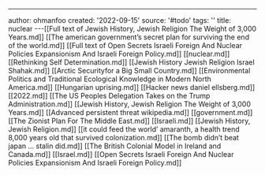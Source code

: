 ---
author: ohmanfoo
created: '2022-09-15'
source: '#todo'
tags: ''
title: nuclear
---[[Full text of Jewish History, Jewish Religion The Weight of 3,000 Years.md]]
[[The american government’s secret plan for surviving the end of the world.md]]
[[Full text of Open Secrets Israeli Foreign And Nuclear Policies Expansionism And Israeli Foreign Policy.md]]
[[nuclear.md]]
[[Rethinking Self Determination.md]]
[[Jewish History Jewish Religion Israel Shahak.md]]
[[Arctic Securityfor a Big Small Country.md]]
[[Environmental Politics and Traditional Ecological Knowledge in Modern North America.md]]
[[Hungarian uprising.md]]
[[Hacker news daniel ellsberg.md]]
[[2022.md]]
[[The US Peoples Delegation Takes on the Trump Administration.md]]
[[Jewish History, Jewish Religion The Weight of 3,000 Years.md]]
[[Advanced persistent threat wikipedia.md]]
[[government.md]]
[[The Zionist Plan For The Middle East.md]]
[[Israeli.md]]
[[Jewish History, Jewish Religion.md]]
[[it could feed the world’ amaranth, a health trend 8,000 years old that survived colonization.md]]
[[The bomb didn’t beat japan … stalin did.md]]
[[The British Colonial Model in Ireland and Canada.md]]
[[Israel.md]]
[[Open Secrets Israeli Foreign And Nuclear Policies Expansionism And Israeli Foreign Policy.md]]

